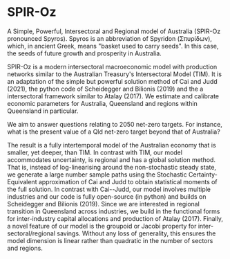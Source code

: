# SPIR-Oz
A Simple, Powerful, Intersectoral and Regional model of Australia (SPIR-Oz pronounced Spyros). Spyros is an abbreviation of Spyridon (Σπυρίδων), which, in ancient Greek, means "basket used to carry seeds". In this case, the seeds of future growth and prosperity in Australia.

SPIR-Oz is a modern intersectoral macroeconomic model with production networks similar to the Australian Treasury's Intersectoral Model (TIM). It is an adaptation of the simple but powerful solution method of Cai and Judd (2021), the python code of Scheidegger and Bilionis (2019) and the  a intersectoral framework similar to Atalay (2017). We estimate and calibrate economic parameters for Australia, Queensland and regions within Queensland in particular. 

We aim to answer questions relating to 2050 net-zero targets. For instance, what is the present value of a Qld net-zero target beyond that of Australia?

The result is a fully intertemporal model of the Australian economy that is smaller, yet deeper, than TIM. In contrast with TIM, our model accommodates uncertainty, is regional and has a global solution method. That is, instead of log-linearising around the non-stochastic steady state, we generate a large number sample paths using the Stochastic Certainty-Equivalent approximation of Cai and Judd to obtain statistical moments of the full solution. In contrast with Cai--Judd, our model involves multiple industries and our code is fully open-source (in python) and builds on Scheidegger and Bilionis (2019). Since we are interested in regional transition in Queensland across industries, we build in the functional forms for inter-industry capital allocations and production of Atalay (2017). Finally, a novel feature of our model is the groupoid or Jacobi property for inter-sectoral/regional savings. Without any loss of generality, this ensures the model dimension is linear rather than quadratic in the number of sectors and regions.
